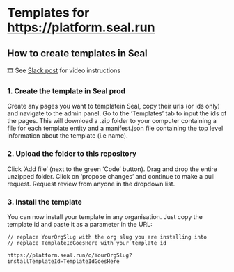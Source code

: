 # Templates for https://platform.seal.run 

## How to create templates in Seal
🎞️ See [Slack post](https://opram.slack.com/archives/C0509TH14DN/p1732025689004189) for video instructions

### 1. Create the template in Seal prod

Create any pages you want to templatein Seal, copy their urls (or ids only) and navigate to the admin panel. Go to the ‘Templates’ tab to input the ids of the pages. This will download a .zip folder to your computer containing a file for each template entity and a manifest.json file containing the top level information about the template (i.e name).

### 2. Upload the folder to this repository
Click ‘Add file’ (next to the green ‘Code’ button). Drag and drop the entire unzipped folder. Click on ‘propose changes’ and continue to make a pull request. Request review from anyone in the dropdown list.

### 3. Install the template
You can now install your template in any organisation. Just copy the template id and paste it as a parameter in the URL:
```
// replace YourOrgSlug with the org slug you are installing into
// replace TemplateIdGoesHere with your template id

https://platform.seal.run/o/YourOrgSlug?installTemplateId=TemplateIdGoesHere
```
